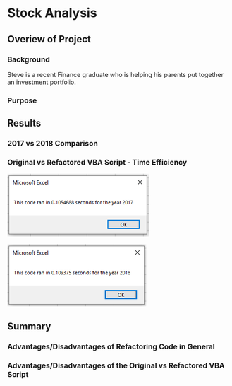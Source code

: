 # Stock Analysis

## Overiew of Project

### Background

Steve is a recent Finance graduate who is helping his parents put together an investment portfolio.

### Purpose

## Results

### 2017 vs 2018 Comparison

### Original vs Refactored VBA Script - Time Efficiency

![Excel MsgBox Screenshot: 2017 Analysis Elapsed Time](/Resources/VBA_Challenge_2017.png)

![Excel MsgBox Screenshot: 2018 Analysis Elapsed Time](/Resources/VBA_Challenge_2018.png)

## Summary

### Advantages/Disadvantages of Refactoring Code in General

### Advantages/Disadvantages of the Original vs Refactored VBA Script
